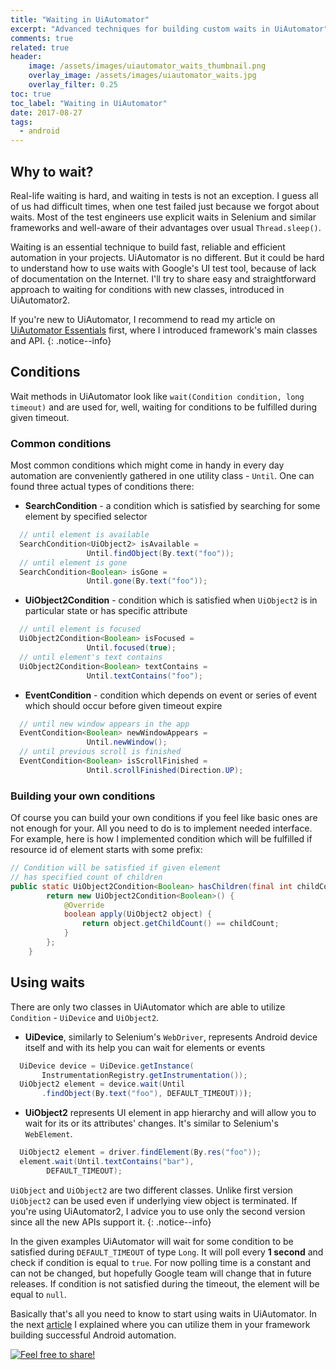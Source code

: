 ```yaml
---
title: "Waiting in UiAutomator"
excerpt: "Advanced techniques for building custom waits in UiAutomator"
comments: true
related: true
header:
    image: /assets/images/uiautomator_waits_thumbnail.png
    overlay_image: /assets/images/uiautomator_waits.jpg
    overlay_filter: 0.25
toc: true
toc_label: "Waiting in UiAutomator"
date: 2017-08-27
tags:
  - android
---
```

## Why to wait?
Real-life waiting is hard, and waiting in tests is not an exception. I guess all of us had difficult times, when one test failed just because we forgot about waits. Most of the test engineers use explicit waits in Selenium and similar frameworks and well-aware of their advantages over usual `Thread.sleep()`.

Waiting is an essential technique to build fast, reliable and efficient automation in your projects. UiAutomator is no different. But it could be hard to understand how to use waits with Google's UI test tool, because of lack of documentation on the Internet. I'll try to share easy and straightforward approach to waiting for conditions with new classes, introduced in UiAutomator2.

If you're new to UiAutomator, I recommend to read my article on [UiAutomator Essentials](https://alexilyenko.github.io/uiautomator-basics/) first, where I introduced framework's main classes and API.
{: .notice--info}

## Conditions
Wait methods in UiAutomator look like `wait(Condition condition, long timeout)` and are used for, well, waiting for conditions to be fulfilled during given timeout.
### Common conditions
Most common conditions which might come in handy in every day automation are conveniently gathered in one utility class - `Until`. One can found three actual types of conditions there:
* **SearchCondition** - a condition which is satisfied by searching for some element by specified selector
```java
  // until element is available
  SearchCondition<UiObject2> isAvailable =
                 Until.findObject(By.text("foo"));
  // until element is gone
  SearchCondition<Boolean> isGone =
                 Until.gone(By.text("foo"));
```
* **UiObject2Condition** - condition which is satisfied when `UiObject2` is in particular state or has specific attribute
```java
  // until element is focused
  UiObject2Condition<Boolean> isFocused =
                 Until.focused(true);
  // until element's text contains
  UiObject2Condition<Boolean> textContains =
                 Until.textContains("foo");
```
* **EventCondition** - condition which depends on event or series of event which should occur before given timeout expire
```java
  // until new window appears in the app
  EventCondition<Boolean> newWindowAppears =
                 Until.newWindow();
  // until previous scroll is finished
  EventCondition<Boolean> isScrollFinished =   
                 Until.scrollFinished(Direction.UP);
```

### Building your own conditions
Of course you can build your own conditions if you feel like basic ones are not enough for your. All you need to do is to implement needed interface. For example, here is how I implemented condition which will be fulfilled if resource id of element starts with some prefix:
```java
// Condition will be satisfied if given element
// has specified count of children
public static UiObject2Condition<Boolean> hasChildren(final int childCount) {
        return new UiObject2Condition<Boolean>() {
            @Override
            boolean apply(UiObject2 object) {
                return object.getChildCount() == childCount;
            }
        };
    }
```

## Using waits
There are only two classes in UiAutomator which are able to utilize `Condition` - `UiDevice` and `UiObject2`.

* **UiDevice**, similarly to Selenium's `WebDriver`, represents Android device itself and with its help you can wait for elements or events
```java
  UiDevice device = UiDevice.getInstance(
       InstrumentationRegistry.getInstrumentation());
  UiObject2 element = device.wait(Until
       .findObject(By.text("foo"), DEFAULT_TIMEOUT)));
```

* **UiObject2** represents UI element in app hierarchy and will allow you to wait for its or its attributes' changes. It's similar to Selenium's `WebElement`.
```java
  UiObject2 element = driver.findElement(By.res("foo"));
  element.wait(Until.textContains("bar"),
        DEFAULT_TIMEOUT);
```

`UiObject` and `UiObject2` are two different classes. Unlike first version `UiObject2` can be used even if underlying view object is terminated. If you're using UiAutomator2, I advice you to use only the second version since all the new APIs support it.
{: .notice--info}

In the given examples UiAutomator will wait for some condition to be satisfied during `DEFAULT_TIMEOUT` of type `Long`. It will poll every **1 second** and check if condition is equal to `true`. For now polling time is a constant and can not be changed, but hopefully Google team will change that in future releases. If condition is not satisfied during the timeout, the element will be equal to `null`.

Basically that's all you need to know to start using waits in UiAutomator. In the next [article](https://alexilyenko.github.io/uiautomator-page-object/) I explained where you can utilize them in your framework building successful Android automation.

[<img src="{{ site.url }}{{ site.baseurl }}/assets/images/share_message.png" alt="Feel free to share!">](https://alexilyenko.github.io/)
